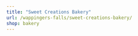```yaml
---
title: "Sweet Creations Bakery"
url: /wappingers-falls/sweet-creations-bakery/
shop: bakery
---
```

